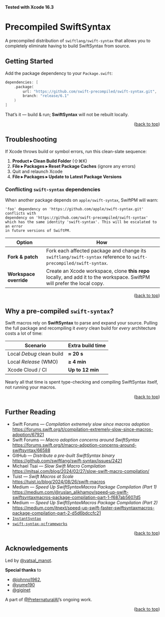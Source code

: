 <a id="readme-top"></a>

**Tested with Xcode 16.3**

Precompiled SwiftSyntax
========================

A precompiled distribution of `swiftlang/swift-syntax` that allows you to completely eliminate having to build SwiftSyntax from source.

Getting Started
---------------

Add the package dependency to your `Package.swift`:

```swift
dependencies: [
    .package(
        url: "https://github.com/swift-precompiled/swift-syntax.git",
        branch: "release/6.1"
    )
]
```

That’s it — build & run; **SwiftSyntax** will not be rebuilt locally.

<p align="right">(<a href="#readme-top">back to top</a>)</p>

Troubleshooting
---------------

If Xcode throws build or symbol errors, run this clean-slate sequence:

1. **Product ▸ Clean Build Folder** (⇧⌘K)  
2. **File ▸ Packages ▸ Reset Package Caches** (ignore any errors)  
3. Quit and relaunch Xcode  
4. **File ▸ Packages ▸ Update to Latest Package Versions**

### Conflicting `swift-syntax` dependencies

When another package depends on `apple/swift-syntax`, SwiftPM will warn:

```text
'foo' dependency on 'https://github.com/apple/swift-syntax.git' conflicts with
dependency on 'https://github.com/swift-precompiled/swift-syntax'
which has the same identity 'swift-syntax'. This will be escalated to an error
in future versions of SwiftPM.
```

| Option | How |
| ------ | --- |
| **Fork & patch** | Fork each affected package and change its `swiftlang/swift-syntax` reference to `swift-precompiled/swift-syntax`. |
| **Workspace override** | Create an Xcode workspace, clone **this repo** locally, and add it to the workspace. SwiftPM will prefer the local copy. |

<p align="right">(<a href="#readme-top">back to top</a>)</p>

Why a pre-compiled `swift-syntax`?
----------------------------------

Swift macros rely on **SwiftSyntax** to parse and expand your source. Pulling the full package and recompiling it *every* clean build for *every* architecture costs a lot of time:

| Scenario | Extra build time |
| -------- | ---------------- |
| Local *Debug* clean build | **≈ 20 s** |
| Local *Release* (WMO) | **≥ 4 min** |
| Xcode Cloud / CI | **Up to 12 min** |

Nearly all that time is spent type-checking and compiling SwiftSyntax itself, not running your macros.

<p align="right">(<a href="#readme-top">back to top</a>)</p>

Further Reading
---------------

- Swift Forums — *Compilation extremely slow since macros adoption*  
  <https://forums.swift.org/t/compilation-extremely-slow-since-macros-adoption/67921>
- Swift Forums — *Macro adoption concerns around SwiftSyntax*  
  <https://forums.swift.org/t/macro-adoption-concerns-around-swiftsyntax/66588>
- GitHub — *Distribute a pre-built SwiftSyntax binary*  
  <https://github.com/swiftlang/swift-syntax/issues/2421>
- Michael Tsai — *Slow Swift Macro Compilation*  
  <https://mjtsai.com/blog/2024/02/27/slow-swift-macro-compilation/>
- Tuist — *Swift Macros at Scale*  
  <https://tuist.io/blog/2024/08/26/swift-macros>
- Medium — *Speed Up SwiftSyntaxMacros Package Compilation (Part 1)*  
  <https://medium.com/@ruslan_alikhamov/speed-up-swift-swiftsyntaxmacros-package-compilation-part-1-f687ab5607d5>
- Medium — *Speed Up SwiftSyntaxMacros Package Compilation (Part 2)*  
  <https://medium.com/itnext/speed-up-swift-faster-swiftsyntaxmacros-package-compilation-part-2-d5d6bdccfc21>
- [`InstantSyntax`](https://github.com/johnno1962/InstantSyntax)   
- [`swift-syntax-xcframeworks`](https://github.com/sjavora/swift-syntax-xcframeworks)

<p align="right">(<a href="#readme-top">back to top</a>)</p>

Acknowledgements
----------------

Led by [@vatsal_manot](https://github.com/vatsal_manot).

**Special thanks** to  
- [@johnno1962](https://github.com/johnno1962),  
- [@yume190](https://github.com/yume190)  
- [@giginet](https://github.com/giginet)  

A part of [@PreternaturalAI](https://github.com/PreternaturalAI)’s ongoing work.

<p align="right">(<a href="#readme-top">back to top</a>)</p>
